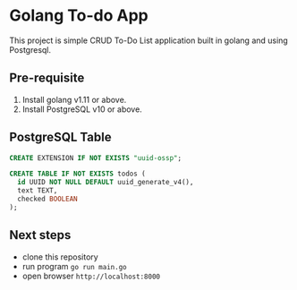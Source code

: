 # Golang To-do App

This project is simple CRUD To-Do List application built in golang and using Postgresql.

## Pre-requisite
1. Install golang v1.11 or above.
2. Install PostgreSQL v10 or above.

## PostgreSQL Table
```sql
CREATE EXTENSION IF NOT EXISTS "uuid-ossp";
```

```sql
CREATE TABLE IF NOT EXISTS todos (
  id UUID NOT NULL DEFAULT uuid_generate_v4(),
  text TEXT,
  checked BOOLEAN
);
```

## Next steps
- clone this repository
- run program `go run main.go`
- open browser `http://localhost:8000`